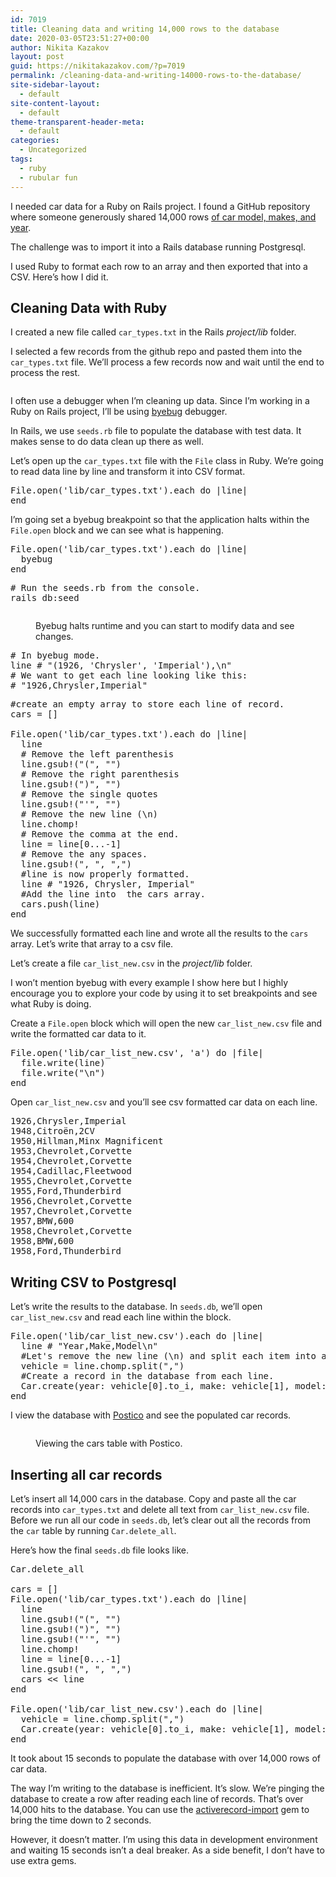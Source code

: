 ```yaml
---
id: 7019
title: Cleaning data and writing 14,000 rows to the database
date: 2020-03-05T23:51:27+00:00
author: Nikita Kazakov
layout: post
guid: https://nikitakazakov.com/?p=7019
permalink: /cleaning-data-and-writing-14000-rows-to-the-database/
site-sidebar-layout:
  - default
site-content-layout:
  - default
theme-transparent-header-meta:
  - default
categories:
  - Uncategorized
tags:
  - ruby
  - rubular fun
---
```

I needed car data for a Ruby on Rails project. I found a GitHub repository where someone generously shared 14,000 rows [of car model, makes, and year](https://github.com/n8barr/automotive-model-year-data).

The challenge was to import it into a Rails database running Postgresql.

I used Ruby to format each row to an array and then exported that into a CSV. Here&#8217;s how I did it.

## Cleaning Data with Ruby

I created a new file called `car_types.txt` in the Rails _project/lib_ folder.

I selected a few records from the github repo and pasted them into the `car_types.txt` file. We&#8217;ll process a few records now and wait until the end to process the rest.<figure class="wp-block-image size-large">

<img src="https://nikitakazakov.com/wp-content/uploads/2020/03/image-1024x343.png" alt="" class="wp-image-7021" srcset="https://nikitakazakov.com/wp-content/uploads/2020/03/image-1024x343.png 1024w, https://nikitakazakov.com/wp-content/uploads/2020/03/image-300x101.png 300w, https://nikitakazakov.com/wp-content/uploads/2020/03/image-768x257.png 768w, https://nikitakazakov.com/wp-content/uploads/2020/03/image-1536x515.png 1536w, https://nikitakazakov.com/wp-content/uploads/2020/03/image-2048x687.png 2048w" sizes="(max-width: 1024px) 100vw, 1024px" /> </figure> 

I often use a debugger when I&#8217;m cleaning up data. Since I&#8217;m working in a Ruby on Rails project, I&#8217;ll be using [byebug](https://github.com/deivid-rodriguez/byebug) debugger.

In Rails, we use `seeds.rb` file to populate the database with test data. It makes sense to do data clean up there as well.

Let&#8217;s open up the `car_types.txt` file with the `File` class in Ruby. We&#8217;re going to read data line by line and transform it into CSV format.

<pre class="EnlighterJSRAW" data-enlighter-language="ruby" data-enlighter-theme="" data-enlighter-highlight="" data-enlighter-linenumbers="" data-enlighter-lineoffset="" data-enlighter-title="" data-enlighter-group="">File.open('lib/car_types.txt').each do |line|
end</pre>

I&#8217;m going set a byebug breakpoint so that the application halts within the `File.open` block and we can see what is happening.

<pre class="EnlighterJSRAW" data-enlighter-language="ruby" data-enlighter-theme="" data-enlighter-highlight="" data-enlighter-linenumbers="" data-enlighter-lineoffset="" data-enlighter-title="" data-enlighter-group="">File.open('lib/car_types.txt').each do |line|
  byebug
end</pre>

<pre class="EnlighterJSRAW" data-enlighter-language="shell" data-enlighter-theme="" data-enlighter-highlight="" data-enlighter-linenumbers="" data-enlighter-lineoffset="" data-enlighter-title="" data-enlighter-group=""># Run the seeds.rb from the console.
rails db:seed</pre><figure class="wp-block-image size-large">

<img src="https://nikitakazakov.com/wp-content/uploads/2020/03/image-1.png" alt="" class="wp-image-7025" srcset="https://nikitakazakov.com/wp-content/uploads/2020/03/image-1.png 568w, https://nikitakazakov.com/wp-content/uploads/2020/03/image-1-300x57.png 300w" sizes="(max-width: 568px) 100vw, 568px" /> <figcaption>Byebug halts runtime and you can start to modify data and see changes.</figcaption></figure> 

<pre class="EnlighterJSRAW" data-enlighter-language="ruby" data-enlighter-theme="" data-enlighter-highlight="" data-enlighter-linenumbers="" data-enlighter-lineoffset="" data-enlighter-title="" data-enlighter-group=""># In byebug mode.
line # "(1926, 'Chrysler', 'Imperial'),\n"
# We want to get each line looking like this:
# "1926,Chrysler,Imperial"</pre>

<pre class="EnlighterJSRAW" data-enlighter-language="ruby" data-enlighter-theme="" data-enlighter-highlight="" data-enlighter-linenumbers="" data-enlighter-lineoffset="" data-enlighter-title="" data-enlighter-group="">#create an empty array to store each line of record.
cars = []

File.open('lib/car_types.txt').each do |line|
  line
  # Remove the left parenthesis
  line.gsub!("(", "")
  # Remove the right parenthesis
  line.gsub!(")", "")
  # Remove the single quotes
  line.gsub!("'", "")
  # Remove the new line (\n)
  line.chomp!
  # Remove the comma at the end.
  line = line[0...-1]
  # Remove the any spaces.
  line.gsub!(", ", ",")
  #line is now properly formatted.
  line # "1926, Chrysler, Imperial"
  #Add the line into  the cars array.
  cars.push(line)
end</pre>

We successfully formatted each line and wrote all the results to the `cars` array. Let&#8217;s write that array to a csv file.

Let&#8217;s create a file `car_list_new.csv` in the _project/lib_ folder.

I won&#8217;t mention byebug with every example I show here but I highly encourage you to explore your code by using it to set breakpoints and see what Ruby is doing.

Create a `File.open` block which will open the new `car_list_new.csv` file and write the formatted car data to it.

<pre class="EnlighterJSRAW" data-enlighter-language="ruby" data-enlighter-theme="" data-enlighter-highlight="" data-enlighter-linenumbers="" data-enlighter-lineoffset="" data-enlighter-title="" data-enlighter-group="">File.open('lib/car_list_new.csv', 'a') do |file|
  file.write(line)
  file.write("\n")
end</pre>

Open `car_list_new.csv` and you&#8217;ll see csv formatted car data on each line.

<pre class="EnlighterJSRAW" data-enlighter-language="no-highlight" data-enlighter-theme="" data-enlighter-highlight="" data-enlighter-linenumbers="" data-enlighter-lineoffset="" data-enlighter-title="" data-enlighter-group="">1926,Chrysler,Imperial
1948,Citroën,2CV
1950,Hillman,Minx Magnificent
1953,Chevrolet,Corvette
1954,Chevrolet,Corvette
1954,Cadillac,Fleetwood
1955,Chevrolet,Corvette
1955,Ford,Thunderbird
1956,Chevrolet,Corvette
1957,Chevrolet,Corvette
1957,BMW,600
1958,Chevrolet,Corvette
1958,BMW,600
1958,Ford,Thunderbird</pre>

## Writing CSV to Postgresql

Let&#8217;s write the results to the database. In `seeds.db`, we&#8217;ll open `car_list_new.csv` and read each line within the block.

<pre class="EnlighterJSRAW" data-enlighter-language="ruby" data-enlighter-theme="" data-enlighter-highlight="" data-enlighter-linenumbers="" data-enlighter-lineoffset="" data-enlighter-title="" data-enlighter-group="">File.open('lib/car_list_new.csv').each do |line|
  line # "Year,Make,Model\n"
  #Let's remove the new line (\n) and split each item into an array.
  vehicle = line.chomp.split(",")
  #Create a record in the database from each line.
  Car.create(year: vehicle[0].to_i, make: vehicle[1], model: vehicle[2])
end</pre>

I view the database with [Postico](https://eggerapps.at/postico/) and see the populated car records.<figure class="wp-block-image size-large">

<img src="https://nikitakazakov.com/wp-content/uploads/2020/03/image-2-1024x389.png" alt="" class="wp-image-7036" srcset="https://nikitakazakov.com/wp-content/uploads/2020/03/image-2-1024x389.png 1024w, https://nikitakazakov.com/wp-content/uploads/2020/03/image-2-300x114.png 300w, https://nikitakazakov.com/wp-content/uploads/2020/03/image-2-768x292.png 768w, https://nikitakazakov.com/wp-content/uploads/2020/03/image-2-1536x584.png 1536w, https://nikitakazakov.com/wp-content/uploads/2020/03/image-2.png 1574w" sizes="(max-width: 1024px) 100vw, 1024px" /> <figcaption>Viewing the cars table with Postico.</figcaption></figure> 

## Inserting all car records

Let&#8217;s insert all 14,000 cars in the database. Copy and paste all the car records into `car_types.txt` and delete all text from `car_list_new.csv` file. Before we run all our code in `seeds.db`, let&#8217;s clear out all the records from the `car` table by running `Car.delete_all`.

Here&#8217;s how the final `seeds.db` file looks like.

<pre class="EnlighterJSRAW" data-enlighter-language="ruby" data-enlighter-theme="" data-enlighter-highlight="" data-enlighter-linenumbers="" data-enlighter-lineoffset="" data-enlighter-title="" data-enlighter-group="">Car.delete_all

cars = []
File.open('lib/car_types.txt').each do |line|
  line
  line.gsub!("(", "")
  line.gsub!(")", "")
  line.gsub!("'", "")
  line.chomp!
  line = line[0...-1]
  line.gsub!(", ", ",")
  cars &lt;&lt; line
end

File.open('lib/car_list_new.csv').each do |line|
  vehicle = line.chomp.split(",")
  Car.create(year: vehicle[0].to_i, make: vehicle[1], model: vehicle[2])
end</pre>

It took about 15 seconds to populate the database with over 14,000 rows of car data.

The way I&#8217;m writing to the database is inefficient. It&#8217;s slow. We&#8217;re pinging the database to create a row after reading each line of records. That&#8217;s over 14,000 hits to the database. You can use the [activerecord-import](https://github.com/zdennis/activerecord-import) gem to bring the time down to 2 seconds.

However, it doesn&#8217;t matter. I&#8217;m using this data in development environment and waiting 15 seconds isn&#8217;t a deal breaker. As a side benefit, I don&#8217;t have to use extra gems.